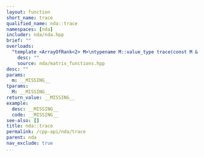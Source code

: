 ```yaml
---
layout: function
short_name: trace
qualified_name: nda::trace
namespaces: [nda]
includer: nda/nda.hpp
brief: ""
overloads:
  "template <ArrayOfRank<2> M>\ntypename M::value_type trace(const M & m)":
    desc: ""
    source: nda/matrix_functions.hpp
desc: ""
params:
  m: __MISSING__
tparams:
  M: __MISSING__
return_value: __MISSING__
example:
  desc: __MISSING__
  code: __MISSING__
see-also: []
title: nda::trace
permalink: /cpp-api/nda/trace
parent: nda
nav_exclude: true
...
```


